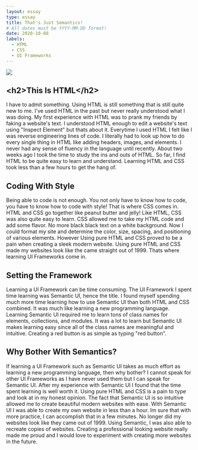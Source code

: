 ```yaml
---
layout: essay
type: essay
title: That's Just Semantics!
# All dates must be YYYY-MM-DD format!
date: 2020-10-08
labels:
  - HTML 
  - CSS
  - UI Frameworks
---
```

<img class="ui medium right floated rounded image" src="https://encrypted-tbn0.gstatic.com/images?q=tbn%3AANd9GcS6EKODL2DcrOyfG6ZaYjam9dfkG3mjepfrKw&usqp=CAU">

## &lt;h2&gt;This Is HTML&lt;&#47;h2&gt;
I have to admit something. Using HTML is still something that is still quite new to me. I've used HTML in the past but never really understood what I was doing. My first experience with HTML was to prank my friends by faking a website's text. I understood HTML enough to edit a website's text using "Inspect Element" but thats about it. Everytime I used HTML I felt like I was reverse engineering lines of code. I literally had to look up how to do every single thing in HTML like adding headers, images, and elements. I never had any sense of fluency in the language until recently. About two weeks ago I took the time to study the ins and outs of HTML. So far, I find HTML to be quite easy to learn and understand. Learning HTML and CSS took less than a few hours to get the hang of.
## Coding With Style
Being able to code is not enough. You not only have to know how to code, you have to know how to code with style! That is where CSS comes in. HTML and CSS go together like peanut butter and jelly! Like HTML, CSS was also quite easy to learn. CSS allowed me to take my HTML code and add some flavor. No more black black text on a white background. Now I could format my site and determine the color, size, spacing, and positioning of various elements. However Using pure HTML and CSS proved to be a pain when creating a sleek modern website. Using pure HTML and CSS made my websites look like the came straight out of 1999. Thats where learning UI Frameworks come in.
## Setting the Framework
Learning a UI Framework can be time consuming. The UI Framework I spent time learning was Semantic UI, hence the title. I found myself spending much more time learning how to use Semantic UI than both HTML and CSS combined. It was much like learning a new programming language. Learning Semantic UI required me to learn tons of class names for elements, collections, and modules. It was a lot to learn but Semantic UI makes learning easy since all of the class names are meaningful and intuitive. Creating a red button is as simple as typing "red button". 
## Why Bother With Semantics?
If learning a UI Framework such as Semantic UI takes as much effort as learning a new programming language, then why bother? I cannot speak for other UI Frameworks as I have never used them but I can speak for Semantic UI. After my experience with Semantic UI I found that the time spent learning is well worth it. Using pure HTML and CSS is a pain to type and look at in my honest opinion. The fact that Semantic UI is so intuitive allowed me to create beautiful modern websites with ease. With Semantic UI I was able to create my own website in less than a hour. Im sure that with more practice, I can accomplish that in a few minutes. No longer did my websites look like they came out of 1999. Using Semantic, I was also able to recreate copies of websites. Creating a professional looking website really made me proud and I would love to experiment with creating more websites in the future. 
